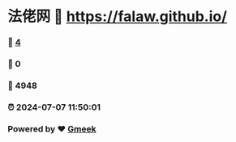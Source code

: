 # 法佬网 :link: https://falaw.github.io/ 
### :page_facing_up: [4](https://falaw.github.io//tag.html) 
### :speech_balloon: 0 
### :hibiscus: 4948 
### :alarm_clock: 2024-07-07 11:50:01 
### Powered by :heart: [Gmeek](https://github.com/Meekdai/Gmeek)

